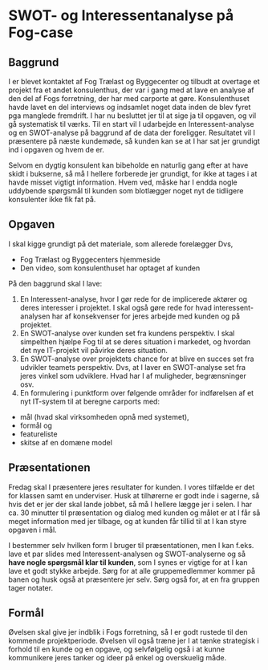 # SWOT- og Interessentanalyse på Fog-case

## Baggrund
I er blevet kontaktet af Fog Trælast og Byggecenter og tilbudt at overtage et projekt fra et andet konsulenthus, der var i gang med at lave en analyse af den del af Fogs forretning, der har med carporte at gøre.
  Konsulenthuset havde lavet en del interviews og indsamlet noget data inden de blev fyret pga manglede fremdrift. I har nu besluttet jer til at sige ja til opgaven, og vil gå systematisk til værks. Til en start vil I udarbejde en Interessent-analyse og en SWOT-analyse på baggrund af de data der foreligger. Resultatet vil I præsentere på næste kundemøde, så kunden kan se at I har sat jer grundigt ind i opgaven og hvem de er.

Selvom en dygtig konsulent kan bibeholde en naturlig gang efter at have skidt i bukserne, så må I hellere forberede jer grundigt, for ikke at tages i at havde misset vigtigt information. Hvem ved, måske har I endda nogle uddybende spørgsmål til kunden som blotlægger noget nyt de tidligere konsulenter ikke fik fat på.

## Opgaven
I skal kigge grundigt på det materiale, som allerede forelægger Dvs,

* Fog Trælast og Byggecenters hjemmeside
* Den video, som konsulenthuset har optaget af kunden

På den baggrund skal I lave:

1. En Interessent-analyse, hvor I gør rede for de implicerede aktører og deres interesser i projektet. I skal også gøre rede for hvad interessent-analysen har af konsekvenser for jeres arbejde med kunden og på projektet.
2. En SWOT-analyse over kunden set fra kundens perspektiv. I skal simpelthen hjælpe Fog til at se deres situation i markedet, og hvordan det nye IT-projekt vil påvirke deres situation. 
3. En SWOT-analyse over projektets chance for at blive en succes set fra udvikler teamets perspektiv. Dvs, at I laver en SWOT-analyse set fra jeres vinkel som udviklere. Hvad har I af muligheder, begrænsninger osv.
4. En formulering i punktform over følgende områder for indførelsen af et nyt IT-system til at beregne carports med: 
  - mål (hvad skal virksomheden opnå med systemet), 
  - formål og 
  - featureliste
  - skitse af en domæne model
  

## Præsentationen
  
Fredag skal I præsentere jeres resultater for kunden. I vores tilfælde er det for klassen samt en underviser.
Husk at tilhørerne er godt inde i sagerne, så hvis det er jer der skal lande jobbet, så  må I hellere lægge jer i selen. I har ca. 30 minutter til præsentation og dialog med kunden og målet er at I får så meget information med jer tilbage, og at kunden får tillid til at I kan styre opgaven i mål. 

I bestemmer selv hvilken form I bruger til præsentationen, men I kan f.eks. lave et par slides med Interessent-analysen og SWOT-analyserne og så **have nogle spørgsmål klar til kunden**, som I synes er vigtige for at I kan lave et godt stykke arbejde. Sørg for at alle gruppemedlemmer kommer på banen og husk også at præsentere jer selv. Sørg også for, at en fra gruppen tager notater.

## Formål

Øvelsen skal give jer indblik i Fogs forretning, så I er godt rustede til den kommende projektperiode. Øvelsen vil også træne jer I at tænke strategisk i forhold til en kunde og en opgave, og selvfølgelig også i at kunne kommunikere jeres tanker og ideer på enkel og overskuelig måde.

